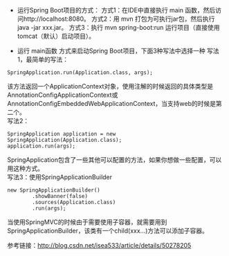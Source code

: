 * 运行Spring Boot项目的方式：
方式1：在IDE中直接执行 main 函数，然后访问http://localhost:8080。
方式2：用 mvn 打包为可执行jar包，然后执行java -jar xxx.jar。
方式3：执行 mvn spring-boot:run 运行项目（直接使用tomcat（默认）启动项目）。

* 运行 main函数 方式来启动Spring Boot项目，下面3种写法中选择一种 
写法1，最简单的写法：  
```  
SpringApplication.run(Application.class, args);  
```  
该方法返回一个ApplicationContext对象，使用注解的时候返回的具体类型是AnnotationConfigApplicationContext或AnnotationConfigEmbeddedWebApplicationContext，当支持web的时候是第二个。  
写法2：  
```  
SpringApplication application = new SpringApplication(Application.class);  
application.run(args);  
```  
SpringApplication包含了一些其他可以配置的方法，如果你想做一些配置，可以用这种方式。  
写法3：使用SpringApplicationBuilder  
```  
new SpringApplicationBuilder()
        .showBanner(false)
        .sources(Application.class)
        .run(args);  
```  
当使用SpringMVC的时候由于需要使用子容器，就需要用到SpringApplicationBuilder，该类有一个child(xxx...)方法可以添加子容器。



参考链接：http://blog.csdn.net/isea533/article/details/50278205